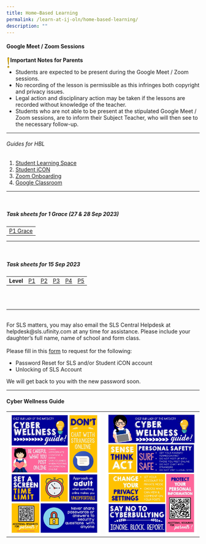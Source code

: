```yaml
---
title: Home–Based Learning
permalink: /learn-at-ij-oln/home-based-learning/
description: ""
---
```

<h4><strong>Google Meet / Zoom Sessions</strong></h4>
<img style="width: 2%;" src="/images/emark.gif" align="left">
<p><strong>Important Notes for Parents</strong></p>
<ul>
<li>Students are expected to be present during the Google Meet / Zoom sessions. </li>
<li>No recording of the lesson is permissible as this infringes both copyright and privacy issues. </li>
<li>Legal action and disciplinary action may be taken if the lessons are recorded without knowledge of the teacher. </li>
<li>Students who are not able to be present at the stipulated Google Meet / Zoom sessions, are to inform their Subject Teacher, who will then see to the necessary follow-up.</li>
</ul>
<hr>
<h6>Guides for HBL</h6>
<ol>
<li><a href="/files/Guides/STUDENT LEARNING SPACE.pdf" target="_blank" rel="noopener">Student Learning Space</a></li>
<li><a href="/files/Guides/STUDENT ICON.pdf" target="_blank" rel="noopener">Student iCON</a></li>
<li><a href="/files/Guides/ZOOM ONBOARDING GUIDE.pdf" target="_blank" rel="noopener">Zoom Onboarding</a></li>
	<li><a href="/files/Guides/GOOGLE CLASSROOM.pdf" target="_blank" rel="noopener">Google Classroom</a></li>
</ol>
<hr><br>
<h5>Task sheets for 1 Grace (27 &amp; 28 Sep 2023)</h5>
<table>
<tbody>
<tr>
<td><a href="/files/hbl1grace/1 grace_27_28 sept upd.pdf" target="_blank" rel="noopener">P1 Grace</a></td>
</tr>
</tbody>
</table>

<hr><br>
<h5>Task sheets for 15 Sep 2023</h5>
<table>
<tbody>
<tr>
<td style="text-align: center;"><b>Level<b></b></b></td>
<td style="text-align: center;"><a href="/files/TaskSheetsSep/p1 hbl sheet.pdf" target="_blank" rel="noopener">P1</a></td>
<td style="text-align: center;"><a href="/files/TaskSheetsSep/p2 hbl sheet.pdf" target="_blank" rel="noopener">P2</a></td>
<td style="text-align: center;"><a href="/files/TaskSheetsSep/p3 hbl sheet.pdf" target="_blank" rel="noopener">P3</a></td>
<td style="text-align: center;"><a href="/files/TaskSheetsSep/p4 hbl sheet.pdf" target="_blank" rel="noopener">P4</a></td>
<td style="text-align: center;"><a href="/files/TaskSheetsSep/p5 hbl sheet.pdf" target="_blank" rel="noopener">P5</a></td>
</tr>
</tbody>
</table>

<br><br>
<hr>
<br>
For SLS matters, you may also email the SLS Central Helpdesk at helpdesk@sls.ufinity.com at any time for assistance. Please include your daughter’s full name, name of school and form class.
<br><br>
Please fill in this&nbsp;<a href="https://go.gov.sg/chijolnpasswordreset" target="_blank" rel="noopener">form</a>&nbsp;to request for the following:

<ul>
<li>Password Reset for SLS and/or Student iCON account</li>
<li>Unlocking of SLS Account</li>
</ul>
<p>We will get back to you with the new password soon.</p>
<hr>
<h4><strong>Cyber Wellness Guide</strong></h4>
<table style="border-collapse: collapse; width: 100%;" border="0">
<tbody>
<tr>
<td style="width: 50%;"><img src="/images/home2.jpg"></td>
<td style="width: 50%;"><img src="/images/home3.jpg"></td>
</tr>
</tbody>
</table>